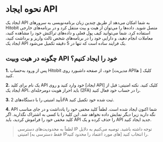# نحوه ایجاد API

ایجاد یک API به شما امکان می‌دهد از طریق چندین زبان برنامه‌نویسی به سرورهای Hitobit متصل شوید. داده‌ها را می‌توان از هیت و بیت منتقل  کرد و در برنامه‌های خارجی استفاده کرد. شما می‌توانید کیف پول فعلی و داده‌های تراکنش خود را مشاهده کنید، معاملات انجام دهید، و دارایی خود را در برنامه‌های شخص ثالث واریز و برداشت کنید، ایجاد یک API یک فرایند ساده است که تنها در 5 دقیقه تکمیل می‌شود.

## چگونه در هیت وبیت API خود را ایجاد کنیم؟

**1.**	پس از ورود به‌حساب Hitobit خود، از صفحه داشبورد روی [مدیریت APIها ] کلیک کنید.

**2.**	یک نام برای کلید API خود وارد کنید و روی [ایجاد API] کلیک کنید.
نکته امنیتی: قبل از ایجاد یک API، باید احراز هویت دومرحله‌ای (2FA) را در حساب خود فعال کنید.

**3.**	تأیید امنیتی را با دستگاه‌های 2FA ثبت شده خود تکمیل کنید.

**4.**	API شما اکنون ایجاد شده است. لطفاً کلید مخفی خود را یادداشت و در جای مناسب نگه دارید زیرا دیگر نمایش  داده نخواهد شد. این کلید را با کسی به اشتراک نگذارید. اگر کلید مخفی خود را فراموش کردید، باید API را حذف کرده و یک API جدید ایجاد کنید.

> لطفاً به محدودیت‌های دسترسی IP توجه داشته باشید. توصیه می‌کنیم به دلایل امنیتی [فقط دسترسی به IPهای مورد اعتماد را محدود کنید] را انتخاب کنید.


